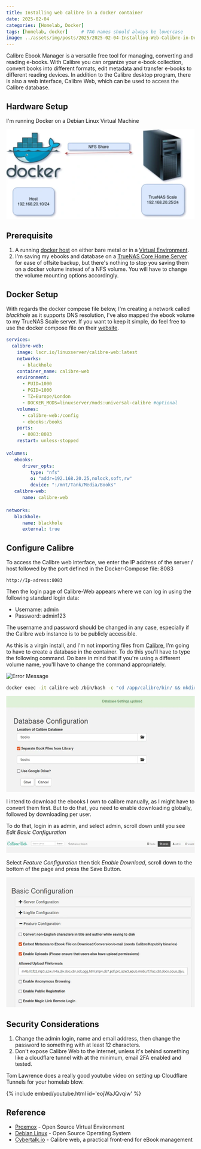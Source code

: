 ```yaml
---
title: Installing web calibre in a docker container
date: 2025-02-04
categories: [Homelab, Docker]
tags: [homelab, docker]     # TAG names should always be lowercase
image: ../assets/img/posts/2025/2025-02-04-Installing-Web-Calibre-in-Docker/header.webp
---
```


Calibre Ebook Manager is a versatile free tool for managing, converting and reading e-books. With Calibre you can organize your e-book collection, convert books into different formats, edit metadata and transfer e-books to different reading devices. In addition to the Calibre desktop program, there is also a web interface, Calibre Web, which can be used to access the Calibre database.

## Hardware Setup

I'm running Docker on a Debian Linux Virtual Machine

![Infrastructure](../assets/img/posts/2025/2025-02-04-Installing-Web-Calibre-in-Docker/Infrastructure.webp)

## Prerequisite

1. A running [docker host](https://thebloody.cloud/posts/Debian-Host-On-Proxmox/) on either bare metal or in a [Virtual Environment](https://thebloody.cloud/posts/Cheap-Home-Proxmox-Server/).
2. I'm saving my ebooks and database on a [TrueNAS Core Home Server](https://thebloody.cloud/posts/Current-Home-Server/) for ease of offsite backup, but there's nothing to stop you saving them on a docker volume instead of a NFS volume. You will have to change the volume mounting options accordingly.

## Docker Setup

With regards the docker compose file below, I'm creating a network called *blackhole* as it supports DNS resolution, I've also mapped the ebook volume to my TrueNAS Scale server. If you want to keep it simple, do feel free to use the docker compose file on their [website](https://github.com/linuxserver/docker-calibre-web).

```yaml
services:
  calibre-web:
    image: lscr.io/linuxserver/calibre-web:latest
    networks:
      - blackhole
    container_name: calibre-web
    environment:
      - PUID=1000
      - PGID=1000
      - TZ=Europe/London
      - DOCKER_MODS=linuxserver/mods:universal-calibre #optional
    volumes:
      - calibre-web:/config
      - ebooks:/books
    ports:
      - 8083:8083
    restart: unless-stopped

volumes:
   ebooks:
      driver_opts:
         type: "nfs"
         o: "addr=192.168.20.25,nolock,soft,rw"
         device: ":/mnt/Tank/Media/Books"
   calibre-web:
      name: calibre-web

networks:
   blackhole:
      name: blackhole
      external: true
```

## Configure Calibre

To access the Calibre web interface, we enter the IP address of the server / host followed by the port defined in the Docker-Compose file: 8083

```text
http://Ip-adress:8083
````

Then the login page of Calibre-Web appears where we can log in using the following standard login data:

* Username: admin
* Password: admin123

The username and password should be changed in any case, especially if the Calibre web instance is to be publicly accessible.

As this is a virgin install, and I'm not importing files from [Calibre](https://calibre-ebook.com/), I'm going to have to create a database in the container. To do this you'll have to type the following command. Do bare in mind that if you're using a different volume name, you'll have to change the command appropriately.

![Error Message](../assets/img/posts/2025/2025-02-04-Installing-Web-Calibre-in-Docker/Error_Message.webp)

```bash
docker exec -it calibre-web /bin/bash -c "cd /app/calibre/bin/ && mkdir /books/.calnotes && calibredb restore_database --really-do-it --with-library /books”
```

![Fix Error Message](../assets/img/posts/2025/2025-02-04-Installing-Web-Calibre-in-Docker/Fixed_Error_Message.webp)

I intend to download the ebooks I own to calibre manually, as I might have to convert them first. But to do that, you need to enable downloading globally, followed by downloading per user.

To do that, login in as admin, and select admin, scroll down until you see *Edit Basic Configuration*

![Admin Page](../assets/img/posts/2025/2025-02-04-Installing-Web-Calibre-in-Docker/admin.webp)

Select *Feature Configuration* then tick *Enable Download*, scroll down to the bottom of the page and press the Save Button.

![Enabling Downloads Globally](../assets/img/posts/2025/2025-02-04-Installing-Web-Calibre-in-Docker/Enable_Downloads.webp)

## Security Considerations

1. Change the admin login, name and email address, then change the password to something with at least 12 characters.
2. Don't expose Calibre Web to the internet, unless it's behind something like a cloudflare tunnel with at the minimum, email 2FA enabled and tested.

Tom Lawrence does a really good youtube video on setting up Cloudflare Tunnels for your homelab blow.

{% include embed/youtube.html id='eojWaJQvqiw' %}

## Reference

* [Proxmox](https://www.proxmox.com/en/) - Open Source Virtual Environment
* [Debian Linux](https://www.debian.org/) - Open Source Operating System
* [Cybertalk.io](https://cybertalk.io/en/calibre-web-a-practical-front-end-for-ebook-management/) - Calibre web, a practical front-end for eBook management

